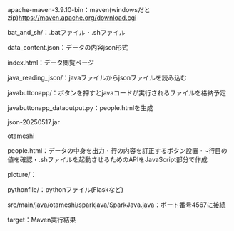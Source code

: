 apache-maven-3.9.10-bin：maven(windowsだとzip)https://maven.apache.org/download.cgi

bat_and_sh/：.batファイル・.shファイル

data_content.json：データの内容json形式

index.html：データ閲覧ページ

java_reading_json/：javaファイルからjsonファイルを読み込む

javabuttonapp/：ボタンを押すとjavaコードが実行されるファイルを格納予定

javabuttonapp_dataoutput.py：people.htmlを生成

json-20250517.jar

otameshi

people.html：データの中身を出力・行の内容を訂正するボタン設置・~行目の値を確認・.shファイルを起動させるためのAPIをJavaScript部分で作成

picture/：

pythonfile/：pythonファイル(Flaskなど)

src/main/java/otameshi/sparkjava/SparkJava.java：ポート番号4567に接続

target：Maven実行結果
